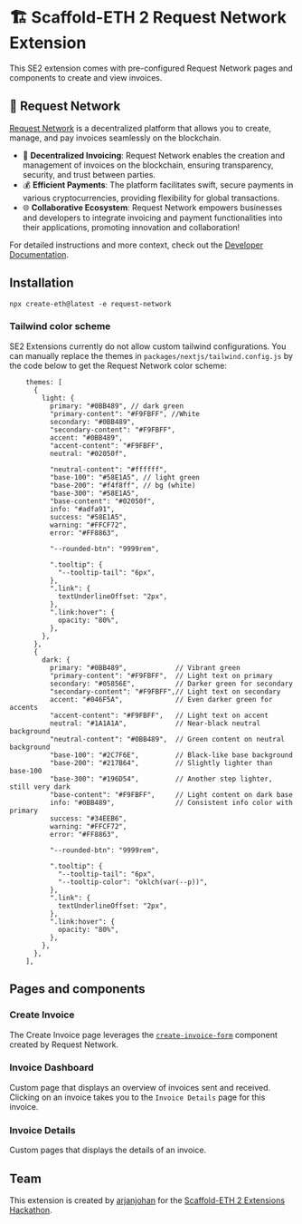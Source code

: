 # 🏗 Scaffold-ETH 2 Request Network Extension

This SE2 extension comes with pre-configured Request Network pages and components to create and view invoices.

## 💸 Request Network

[Request Network](https://request.network/) is a decentralized platform that allows you to create, manage, and pay invoices seamlessly on the blockchain.

- 🧾 **Decentralized Invoicing**: Request Network enables the creation and management of invoices on the blockchain, ensuring transparency, security, and trust between parties.
- 💰 **Efficient Payments**: The platform facilitates swift, secure payments in various cryptocurrencies, providing flexibility for global transactions.
- 🌐 **Collaborative Ecosystem**: Request Network empowers businesses and developers to integrate invoicing and payment functionalities into their applications, promoting innovation and collaboration!

For detailed instructions and more context, check out the [Developer Documentation](https://docs.request.network/).

## Installation

```shell
npx create-eth@latest -e request-network
```

### Tailwind color scheme

SE2 Extensions currently do not allow custom tailwind configurations. You can manually replace the themes in `packages/nextjs/tailwind.config.js` by the code below to get the Request Network color scheme:
```
    themes: [
      {
        light: {
          primary: "#0BB489", // dark green
          "primary-content": "#F9FBFF", //White
          secondary: "#0BB489",
          "secondary-content": "#F9FBFF",
          accent: "#0BB489",
          "accent-content": "#F9FBFF",
          neutral: "#02050f",

          "neutral-content": "#ffffff",
          "base-100": "#58E1A5", // light green
          "base-200": "#f4f8ff", // bg (white)
          "base-300": "#58E1A5",
          "base-content": "#02050f",
          info: "#adfa91",
          success: "#58E1A5",
          warning: "#FFCF72",
          error: "#FF8863",

          "--rounded-btn": "9999rem",

          ".tooltip": {
            "--tooltip-tail": "6px",
          },
          ".link": {
            textUnderlineOffset: "2px",
          },
          ".link:hover": {
            opacity: "80%",
          },
        },
      },
      {
        dark: {
          primary: "#0BB489",            // Vibrant green
          "primary-content": "#F9FBFF",  // Light text on primary
          secondary: "#05856E",          // Darker green for secondary
          "secondary-content": "#F9FBFF",// Light text on secondary
          accent: "#046F5A",             // Even darker green for accents
          "accent-content": "#F9FBFF",   // Light text on accent
          neutral: "#1A1A1A",            // Near-black neutral background
          "neutral-content": "#0BB489",  // Green content on neutral background
          "base-100": "#2C7F6E",         // Black-like base background
          "base-200": "#217B64",         // Slightly lighter than base-100
          "base-300": "#196D54",         // Another step lighter, still very dark
          "base-content": "#F9FBFF",     // Light content on dark base
          info: "#0BB489",               // Consistent info color with primary
          success: "#34EEB6",
          warning: "#FFCF72",
          error: "#FF8863",

          "--rounded-btn": "9999rem",

          ".tooltip": {
            "--tooltip-tail": "6px",
            "--tooltip-color": "oklch(var(--p))",
          },
          ".link": {
            textUnderlineOffset: "2px",
          },
          ".link:hover": {
            opacity: "80%",
          },
        },
      },
    ],
```

## Pages and components

### Create Invoice
The Create Invoice page leverages the [`create-invoice-form`](https://docs.request.network/building-blocks/components/create-invoice-form) component created by Request Network.

### Invoice Dashboard
Custom page that displays an overview of invoices sent and received. Clicking on an invoice takes you to the `Invoice Details` page for this invoice. 

### Invoice Details
Custom pages that displays the details of an invoice.



## Team
This extension is created by [arjanjohan](https://x.com/arjanjohan) for the [Scaffold-ETH 2 Extensions Hackathon](https://extensions.buidlguidl.com/).